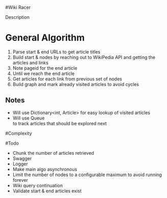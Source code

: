#Wiki Racer

Description


# General Algorithm

1. Parse start & end URLs to get article titles
2. Build start & nodes by reaching out to WikiPedia API and getting the articles and links
3. Note pageid for the end article
4. Until we reach the end article
5.    Get articles for each link from previous set of nodes
6.    Build graph and mark already visited articles to avoid cycles

## Notes

* Will use Dictionary<int, Article> for easy lookup of visited articles
* Will use Queue<Article> to track articles that should be explored next

#Complexity

#Todo

* Chunk the number of articles retrieved
* Swagger
* Logger
* Make main algo asynchronous
* Limit the number of nodes to a configurable maximum to avoid running forever
* Wiki query continuation
* Validate start & end articles exist